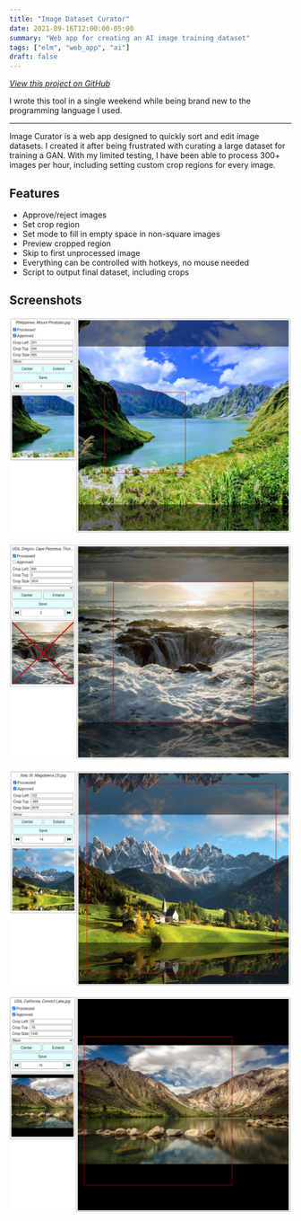 ```yaml
---
title: "Image Dataset Curator"
date: 2021-09-16T12:00:00-05:00
summary: "Web app for creating an AI image training dataset"
tags: ["elm", "web_app", "ai"]
draft: false
---
```


[_View this project on GitHub_](https://github.com/EliasWatson/Image-Curator)

I wrote this tool in a single weekend while being brand new to the programming language I used.

---

Image Curator is a web app designed to quickly sort and edit image datasets.
I created it after being frustrated with curating a large dataset for training a GAN.
With my limited testing, I have been able to process 300+ images per hour, including setting custom crop regions for every image.

## Features

- Approve/reject images
- Set crop region
- Set mode to fill in empty space in non-square images
- Preview cropped region
- Skip to first unprocessed image
- Everything can be controlled with hotkeys, no mouse needed
- Script to output final dataset, including crops

## Screenshots

![](/image_curator/example_1.jpg)

![](/image_curator/example_2.jpg)

![](/image_curator/example_3.jpg)

![](/image_curator/example_4.png)
